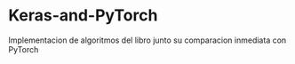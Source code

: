 # Keras-and-PyTorch
Implementacion de algoritmos del libro junto su comparacion inmediata con PyTorch
